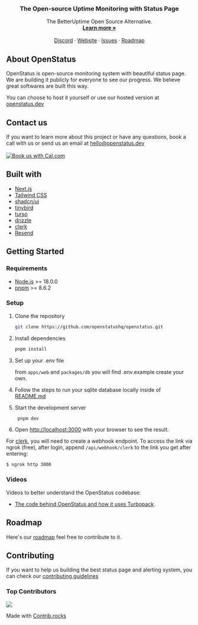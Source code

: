 <p align="center" style="margin-top: 120px">

  <h3 align="center">The Open-source Uptime Monitoring with Status Page
   </h3>

  <p align="center">
    The BetterUptime Open Source Alternative.
    <br />
    <a href="https://www.openstatus.dev"><strong>Learn more »</strong></a>
    <br />
    <br />
    <a href="https://www.openstatus.dev/discord">Discord</a>
    ·
    <a href="https://www.openstatus.dev">Website</a>
    ·
    <a href="https://github.com/openstatushq/openstatus/issues">Issues</a>
    ·
    <a href="https://openstatus.productlane.com/roadmap">Roadmap</a>
  </p>
</p>

## About OpenStatus

OpenStatus is open-source monitoring system with beautiful status page. We are
building it publicly for everyone to see our progress. We believe great
softwares are built this way.

You can choose to host it yourself or use our hosted version at
[openstatus.dev](https://www.openstatus.dev)

## Contact us

If you want to learn more about this project or have any questions, book a call
with us or send us an email at
[hello@openstatus.dev](mailto:hello@openstatus.dev) <br/><br/>
<a href="https://cal.com/thibault-openstatus/30min"><img alt="Book us with Cal.com" src="https://cal.com/book-with-cal-dark.svg" /></a>

## Built with

- [Next.js](https://nextjs.org/)
- [Tailwind CSS](https://tailwindcss.com/)
- [shadcn/ui](https://ui.shadcn.com/)
- [tinybird](http://tinybird.co/?ref=openstatus.dev)
- [turso](http://turso.tech/)
- [drizzle](https://orm.drizzle.team/)
- [clerk](https://clerk.com/)
- [Resend](https://resend.com/)

## Getting Started

### Requirements

- [Node.js](https://nodejs.org/en/) >= 18.0.0
- [pnpm](https://pnpm.io/) >= 8.6.2

### Setup

1. Clone the repository

   ```sh
   git clone https://github.com/openstatushq/openstatus.git
   ```

2. Install dependencies

   ```sh
   pnpm install
   ```

3. Set up your .env file

   from `apps/web` and `packages/db` you will find .env.example create your own.

4. Follow the steps to run your sqlite database locally inside of
   [README.md](https://github.com/openstatusHQ/openstatus/blob/main/packages/db/README.md)

5. Start the development server

   ```sh
    pnpm dev
   ```

6. Open [http://localhost:3000](http://localhost:3000) with your browser to see
   the result.

For [clerk](https://clerk.com), you will need to create a webhook endpoint. To
access the link via ngrok (free), after login, append `/api/webhook/clerk` to
the link you get after entering:

```
$ ngrok http 3000
```

### Videos

Videos to better understand the OpenStatus codebase:

- [The code behind OpenStatus and how it uses Turbopack](https://youtube.com/watch?v=PYfSJATE8v8).

## Roadmap

Here's our [roadmap](https://openstatus.productlane.com/roadmap) feel free to
contribute to it.

## Contributing

If you want to help us building the best status page and alerting system, you
can check our
[contributing guidelines](https://github.com/openstatusHQ/openstatus/blob/main/CONTRIBUTING.MD)

### Top Contributors

<a href="https://github.com/openstatushq/openstatus/graphs/contributors">
  <img src="https://contrib.rocks/image?repo=openstatushq/openstatus" />
</a>

Made with [Contrib.rocks](https://contrib.rocks)
